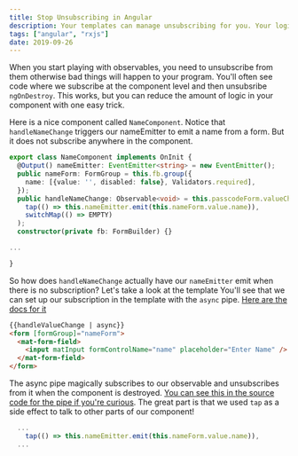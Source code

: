 ```yaml
---
title: Stop Unsubscribing in Angular
description: Your templates can manage unsubscribing for you. Your logic will become more declarative. You will feel better too.
tags: ["angular", "rxjs"]
date: 2019-09-26
---
```


When you start playing with observables, you need to unsubscribe from them otherwise bad things will happen to your program. You'll often see code where we subscribe at the component level and then unsubsribe `ngOnDestroy`. This works, but you can reduce the amount of logic in your component with one easy trick.

Here is a nice component called `NameComponent`. Notice that `handleNameChange` triggers our nameEmitter to emit a name from a form. But it does not subscribe anywhere in the component.

```typescript
export class NameComponent implements OnInit {
  @Output() nameEmitter: EventEmitter<string> = new EventEmitter();
  public nameForm: FormGroup = this.fb.group({
    name: [{value: '', disabled: false}, Validators.required],
  });
  public handleNameChange: Observable<void> = this.passcodeForm.valueChanges.pipe(
    tap(() => this.nameEmitter.emit(this.nameForm.value.name)),
    switchMap(() => EMPTY)
  );
  constructor(private fb: FormBuilder) {}

...

}
```

So how does `handleNameChange` actually have our `nameEmitter` emit when there is no subscription? Let's take a look at the template
You'll see that we can set up our subscription in the template with the `async` pipe. [Here are the docs for it](https://angular.io/api/common/AsyncPipe)

```html
{{handleValueChange | async}}
<form [formGroup]="nameForm">
  <mat-form-field>
    <input matInput formControlName="name" placeholder="Enter Name" />
  </mat-form-field>
</form>
```

The async pipe magically subscribes to our observable and unsubscribes from it when the component is destroyed. [You can see this in the source code for the pipe if you're curious](https://github.com/angular/angular/blob/8.2.8/packages/common/src/pipes/async_pipe.ts#L42-L147). The great part is that we used `tap` as a side effect to talk to other parts of our component!

```typescript
  ...
    tap(() => this.nameEmitter.emit(this.nameForm.value.name)),
  ...
```
